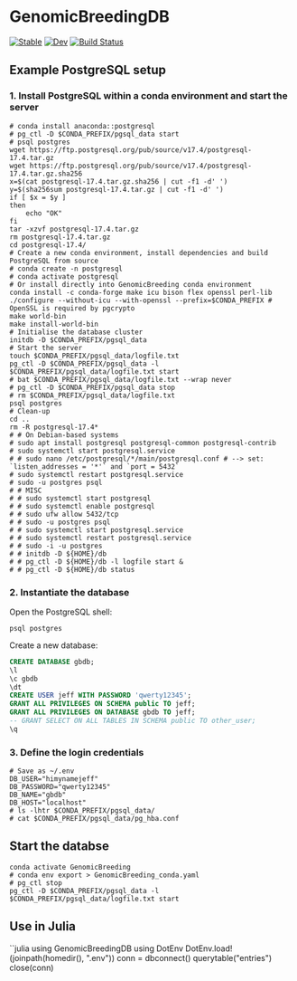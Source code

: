 # GenomicBreedingDB

[![Stable](https://img.shields.io/badge/docs-stable-blue.svg)](https://GenomicBreeding.github.io/GenomicBreedingDB.jl/stable/)
[![Dev](https://img.shields.io/badge/docs-dev-blue.svg)](https://GenomicBreeding.github.io/GenomicBreedingDB.jl/dev/)
[![Build Status](https://github.com/GenomicBreeding/GenomicBreedingDB.jl/actions/workflows/CI.yml/badge.svg?branch=main)](https://github.com/GenomicBreeding/GenomicBreedingDB.jl/actions/workflows/CI.yml?query=branch%3Amain)


## Example PostgreSQL setup

### 1. Install PostgreSQL within a conda environment and start the server

```shell
# conda install anaconda::postgresql
# pg_ctl -D $CONDA_PREFIX/pgsql_data start
# psql postgres
wget https://ftp.postgresql.org/pub/source/v17.4/postgresql-17.4.tar.gz
wget https://ftp.postgresql.org/pub/source/v17.4/postgresql-17.4.tar.gz.sha256
x=$(cat postgresql-17.4.tar.gz.sha256 | cut -f1 -d' ')
y=$(sha256sum postgresql-17.4.tar.gz | cut -f1 -d' ')
if [ $x = $y ]
then
    echo "OK"
fi
tar -xzvf postgresql-17.4.tar.gz
rm postgresql-17.4.tar.gz
cd postgresql-17.4/
# Create a new conda environment, install dependencies and build PostgreSQL from source
# conda create -n postgresql
# conda activate postgresql
# Or install directly into GenomicBreeding conda environment
conda install -c conda-forge make icu bison flex openssl perl-lib
./configure --without-icu --with-openssl --prefix=$CONDA_PREFIX # OpenSSL is required by pgcrypto
make world-bin
make install-world-bin
# Initialise the database cluster
initdb -D $CONDA_PREFIX/pgsql_data
# Start the server
touch $CONDA_PREFIX/pgsql_data/logfile.txt
pg_ctl -D $CONDA_PREFIX/pgsql_data -l $CONDA_PREFIX/pgsql_data/logfile.txt start
# bat $CONDA_PREFIX/pgsql_data/logfile.txt --wrap never
# pg_ctl -D $CONDA_PREFIX/pgsql_data stop
# rm $CONDA_PREFIX/pgsql_data/logfile.txt
psql postgres
# Clean-up
cd ..
rm -R postgresql-17.4*
# # On Debian-based systems
# sudo apt install postgresql postgresql-common postgresql-contrib
# sudo systemctl start postgresql.service
# # sudo nano /etc/postgresql/*/main/postgresql.conf # --> set: `listen_addresses = '*'` and `port = 5432`
# sudo systemctl restart postgresql.service
# sudo -u postgres psql
# # MISC
# # sudo systemctl start postgresql
# # sudo systemctl enable postgresql
# # sudo ufw allow 5432/tcp
# # sudo -u postgres psql
# # sudo systemctl start postgresql.service
# # sudo systemctl restart postgresql.service
# # sudo -i -u postgres
# # initdb -D ${HOME}/db
# # pg_ctl -D ${HOME}/db -l logfile start &
# # pg_ctl -D ${HOME}/db status
```

### 2. Instantiate the database

Open the PostgreSQL shell:

```shell
psql postgres
```

Create a new database:

```sql
CREATE DATABASE gbdb;
\l
\c gbdb
\dt
CREATE USER jeff WITH PASSWORD 'qwerty12345';
GRANT ALL PRIVILEGES ON SCHEMA public TO jeff;
GRANT ALL PRIVILEGES ON DATABASE gbdb TO jeff;
-- GRANT SELECT ON ALL TABLES IN SCHEMA public TO other_user;
\q
```

### 3. Define the login credentials

```shell
# Save as ~/.env
DB_USER="himynamejeff"
DB_PASSWORD="qwerty12345"
DB_NAME="gbdb"
DB_HOST="localhost"
# ls -lhtr $CONDA_PREFIX/pgsql_data/
# cat $CONDA_PREFIX/pgsql_data/pg_hba.conf
```

## Start the databse

```shell
conda activate GenomicBreeding
# conda env export > GenomicBreeding_conda.yaml
# pg_ctl stop
pg_ctl -D $CONDA_PREFIX/pgsql_data -l $CONDA_PREFIX/pgsql_data/logfile.txt start
```

## Use in Julia

``julia
using GenomicBreedingDB
using DotEnv
DotEnv.load!(joinpath(homedir(), ".env"))
conn = dbconnect()
querytable("entries")
close(conn)
```